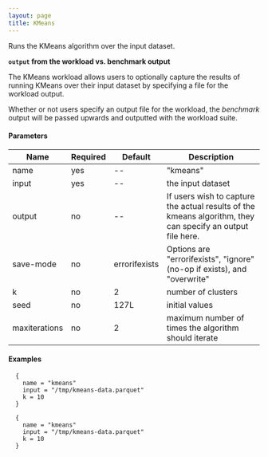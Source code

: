 ```yaml
---
layout: page
title: KMeans
---
```


Runs the KMeans algorithm over the input dataset. 

**`output` from the workload vs. benchmark output**

The KMeans workload allows users to optionally capture the results of running KMeans over 
their input dataset by specifying a file for the workload output.

Whether or not users specify an output file for the workload, the _benchmark_ output
will be passed upwards and outputted with the workload suite.


#### Parameters

| Name        | Required | Default  | Description |
| ----------- |---------------| ---------| ------------|
| name       | yes | -- | "kmeans" |
| input | yes | -- | the input dataset |
| output | no | -- | If users wish to capture the actual results of the kmeans algorithm, they can specify an output file here. |
| save-mode | no | errorifexists | Options are "errorifexists", "ignore" (no-op if exists), and "overwrite" |
| k     | no | 2 | number of clusters |
| seed  | no | 127L | initial values |
| maxiterations  | no | 2 | maximum number of times the algorithm should iterate |  


#### Examples

```hocon
  {
    name = "kmeans"
    input = "/tmp/kmeans-data.parquet"
    k = 10
  }
```

```hocon
  {
    name = "kmeans"
    input = "/tmp/kmeans-data.parquet"
    k = 10
  }
```